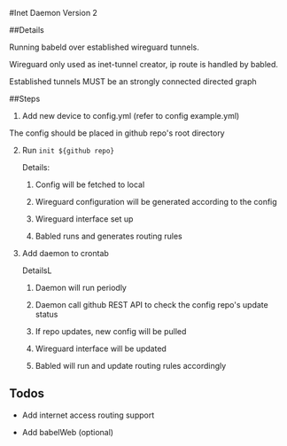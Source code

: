 #Inet Daemon Version 2

##Details

Running babeld over established wireguard tunnels.

Wireguard only used as inet-tunnel creator, ip route is handled by babled.

Established tunnels MUST be an strongly connected directed graph

##Steps

1. Add new device to config.yml (refer to config example.yml)

The config should be placed in github repo's root directory

2. Run `init ${github repo}`

    Details:

    1. Config will be fetched to local

    2. Wireguard configuration will be generated according to the config

    3. Wireguard interface set up

    4. Babled runs and generates routing rules

3. Add daemon to crontab

    DetailsL

    1. Daemon will run periodly

    2. Daemon call github REST API to check the config repo's update status

    3. If repo updates, new config will be pulled

    4. Wireguard interface will be updated

    5. Babled will run and update routing rules accordingly

## Todos

- Add internet access routing support

- Add babelWeb (optional)